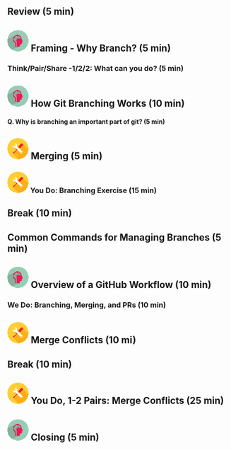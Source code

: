 ## Review (5 min)
## ![](conceptual.png) Framing - Why Branch? (5 min)
### Think/Pair/Share -1/2/2: What can you do? (5 min)
## ![](conceptual.png) How Git Branching Works (10 min)
#### Q. Why is branching an important part of git? (5 min)
## ![](mechanical.png) Merging (5 min)
### ![](mechanical.png) You Do: Branching Exercise (15 min)
## Break (10 min)
## Common Commands for Managing Branches (5 min)
## ![](conceptual.png) Overview of a GitHub Workflow (10 min)
### We Do: Branching, Merging, and PRs (10 min)
## ![](mechanical.png) Merge Conflicts (10 mi)
## Break (10 min)
## ![](mechanical.png) You Do, 1-2 Pairs: Merge Conflicts (25 min)
## ![](conceptual.png) Closing (5 min)
